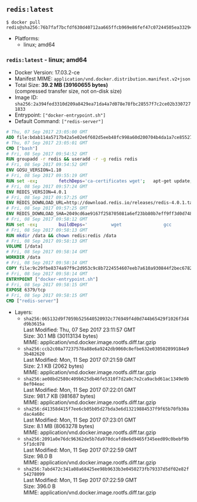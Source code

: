 ## `redis:latest`

```console
$ docker pull redis@sha256:76b7faf7bcfdf630d40712aa665ffcb969e86fef47c07244505ea332948b69d5
```

-	Platforms:
	-	linux; amd64

### `redis:latest` - linux; amd64

-	Docker Version: 17.03.2-ce
-	Manifest MIME: `application/vnd.docker.distribution.manifest.v2+json`
-	Total Size: **39.2 MB (39160655 bytes)**  
	(compressed transfer size, not on-disk size)
-	Image ID: `sha256:2a394fed3310d209a8429ea71da4a7d078e78fbc28557f7c2ce02b3307271833`
-	Entrypoint: `["docker-entrypoint.sh"]`
-	Default Command: `["redis-server"]`

```dockerfile
# Thu, 07 Sep 2017 23:05:00 GMT
ADD file:bdab114a5717b42a5e02e6f602d5eeb48fc998a60d200704b4da1a7ce8552775 in / 
# Thu, 07 Sep 2017 23:05:01 GMT
CMD ["bash"]
# Fri, 08 Sep 2017 09:54:52 GMT
RUN groupadd -r redis && useradd -r -g redis redis
# Fri, 08 Sep 2017 09:54:52 GMT
ENV GOSU_VERSION=1.10
# Fri, 08 Sep 2017 09:55:19 GMT
RUN set -ex; 		fetchDeps='ca-certificates wget'; 	apt-get update; 	apt-get install -y --no-install-recommends $fetchDeps; 	rm -rf /var/lib/apt/lists/*; 		dpkgArch="$(dpkg --print-architecture | awk -F- '{ print $NF }')"; 	wget -O /usr/local/bin/gosu "https://github.com/tianon/gosu/releases/download/$GOSU_VERSION/gosu-$dpkgArch"; 	wget -O /usr/local/bin/gosu.asc "https://github.com/tianon/gosu/releases/download/$GOSU_VERSION/gosu-$dpkgArch.asc"; 	export GNUPGHOME="$(mktemp -d)"; 	gpg --keyserver ha.pool.sks-keyservers.net --recv-keys B42F6819007F00F88E364FD4036A9C25BF357DD4; 	gpg --batch --verify /usr/local/bin/gosu.asc /usr/local/bin/gosu; 	rm -r "$GNUPGHOME" /usr/local/bin/gosu.asc; 	chmod +x /usr/local/bin/gosu; 	gosu nobody true; 		apt-get purge -y --auto-remove $fetchDeps
# Fri, 08 Sep 2017 09:57:24 GMT
ENV REDIS_VERSION=4.0.1
# Fri, 08 Sep 2017 09:57:25 GMT
ENV REDIS_DOWNLOAD_URL=http://download.redis.io/releases/redis-4.0.1.tar.gz
# Fri, 08 Sep 2017 09:57:25 GMT
ENV REDIS_DOWNLOAD_SHA=2049cd6ae9167f258705081a6ef23bb80b7eff9ff3d0d7481e89510f27457591
# Fri, 08 Sep 2017 09:58:12 GMT
RUN set -ex; 		buildDeps=' 		wget 				gcc 		libc6-dev 		make 	'; 	apt-get update; 	apt-get install -y $buildDeps --no-install-recommends; 	rm -rf /var/lib/apt/lists/*; 		wget -O redis.tar.gz "$REDIS_DOWNLOAD_URL"; 	echo "$REDIS_DOWNLOAD_SHA *redis.tar.gz" | sha256sum -c -; 	mkdir -p /usr/src/redis; 	tar -xzf redis.tar.gz -C /usr/src/redis --strip-components=1; 	rm redis.tar.gz; 		grep -q '^#define CONFIG_DEFAULT_PROTECTED_MODE 1$' /usr/src/redis/src/server.h; 	sed -ri 's!^(#define CONFIG_DEFAULT_PROTECTED_MODE) 1$!\1 0!' /usr/src/redis/src/server.h; 	grep -q '^#define CONFIG_DEFAULT_PROTECTED_MODE 0$' /usr/src/redis/src/server.h; 		make -C /usr/src/redis -j "$(nproc)"; 	make -C /usr/src/redis install; 		rm -r /usr/src/redis; 		apt-get purge -y --auto-remove $buildDeps
# Fri, 08 Sep 2017 09:58:13 GMT
RUN mkdir /data && chown redis:redis /data
# Fri, 08 Sep 2017 09:58:13 GMT
VOLUME [/data]
# Fri, 08 Sep 2017 09:58:14 GMT
WORKDIR /data
# Fri, 08 Sep 2017 09:58:14 GMT
COPY file:9c29fbe8374a97f9c2d953c9c8b7224554607eeb7a610a930844f2bec678265c in /usr/local/bin/ 
# Fri, 08 Sep 2017 09:58:14 GMT
ENTRYPOINT ["docker-entrypoint.sh"]
# Fri, 08 Sep 2017 09:58:15 GMT
EXPOSE 6379/tcp
# Fri, 08 Sep 2017 09:58:15 GMT
CMD ["redis-server"]
```

-	Layers:
	-	`sha256:065132d9f7059b525640520932c776949f4d0d744b65429f1026f3d4d9b3615a`  
		Last Modified: Thu, 07 Sep 2017 23:11:57 GMT  
		Size: 30.1 MB (30113134 bytes)  
		MIME: application/vnd.docker.image.rootfs.diff.tar.gzip
	-	`sha256:ccb2c08a77237578a88e6a9242db9060c8efbe632e030502899184e93b482620`  
		Last Modified: Mon, 11 Sep 2017 07:21:59 GMT  
		Size: 2.1 KB (2062 bytes)  
		MIME: application/vnd.docker.image.rootfs.diff.tar.gzip
	-	`sha256:ae08bd2580c409b625db46fe5310f7d2a0c7e2ca9acbd61ac1349e9b8ef04eac`  
		Last Modified: Mon, 11 Sep 2017 07:22:01 GMT  
		Size: 981.7 KB (981687 bytes)  
		MIME: application/vnd.docker.image.rootfs.diff.tar.gzip
	-	`sha256:d41358d415f7ee6cb05b05d27bda3e6d13219884537f9f65b70fb30adac4a68c`  
		Last Modified: Mon, 11 Sep 2017 07:23:01 GMT  
		Size: 8.1 MB (8063278 bytes)  
		MIME: application/vnd.docker.image.rootfs.diff.tar.gzip
	-	`sha256:2091a0e76dc96362de5b7da970dcafd8e6d9465f345eed09c0bebf9b5f1dc078`  
		Last Modified: Mon, 11 Sep 2017 07:22:59 GMT  
		Size: 98.0 B  
		MIME: application/vnd.docker.image.rootfs.diff.tar.gzip
	-	`sha256:7abd472c341a08a68425ee98b9633b3e0450273fb79337d5df02e82f54278099`  
		Last Modified: Mon, 11 Sep 2017 07:22:59 GMT  
		Size: 396.0 B  
		MIME: application/vnd.docker.image.rootfs.diff.tar.gzip

